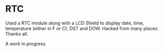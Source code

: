 # RTC

Used a RTC module along with a LCD Shield to display
date, time, temperature (either in F or C), DST and DOW.
Hacked from many places. Thanks all.

A work in progress.
